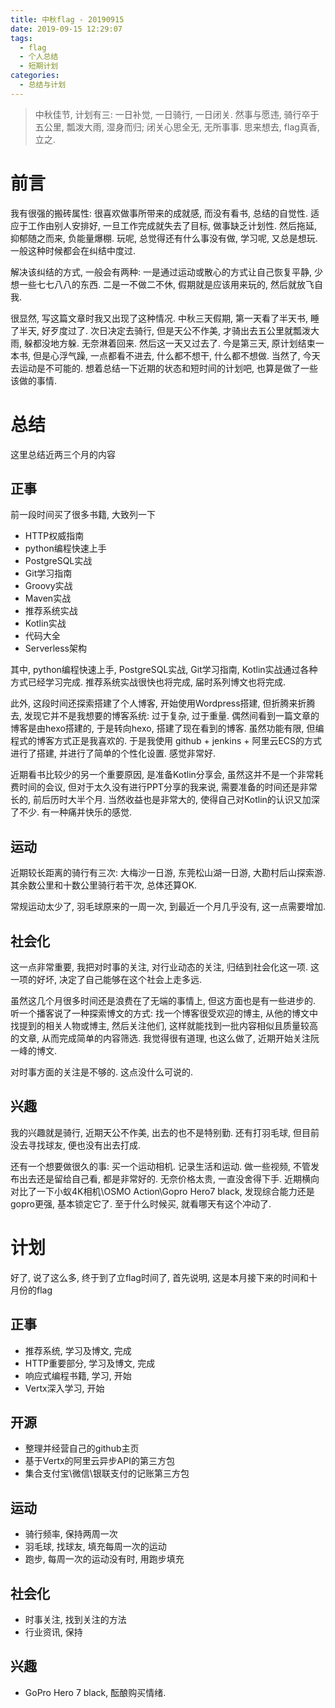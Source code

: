 ```yaml
---
title: 中秋flag - 20190915
date: 2019-09-15 12:29:07
tags:
  - flag
  - 个人总结
  - 短期计划
categories:
  - 总结与计划
---
```

> 中秋佳节, 计划有三: 一日补觉, 一日骑行, 一日闭关. 然事与愿违, 骑行卒于五公里, 瓢泼大雨, 湿身而归; 闭关心思全无, 无所事事. 思来想去, flag真香, 立之.
<!-- more -->
# 前言

我有很强的搬砖属性: 很喜欢做事所带来的成就感, 而没有看书, 总结的自觉性. 适应于工作由别人安排好, 一旦工作完成就失去了目标, 做事缺乏计划性. 然后拖延, 抑郁随之而来, 负能量爆棚. 玩呢, 总觉得还有什么事没有做, 学习呢, 又总是想玩. 一般这种时候都会在纠结中度过. 

解决该纠结的方式, 一般会有两种: 一是通过运动或散心的方式让自己恢复平静, 少想一些七七八八的东西. 二是一不做二不休, 假期就是应该用来玩的, 然后就放飞自我.

很显然, 写这篇文章时我又出现了这种情况. 中秋三天假期, 第一天看了半天书, 睡了半天, 好歹度过了. 次日决定去骑行, 但是天公不作美, 才骑出去五公里就瓢泼大雨, 躲都没地方躲. 无奈淋着回来. 然后这一天又过去了. 今是第三天, 原计划结束一本书, 但是心浮气躁, 一点都看不进去, 什么都不想干, 什么都不想做. 当然了, 今天去运动是不可能的. 想着总结一下近期的状态和短时间的计划吧, 也算是做了一些该做的事情.

# 总结

这里总结近两三个月的内容

## 正事

前一段时间买了很多书籍, 大致列一下

- HTTP权威指南
- python编程快速上手
- PostgreSQL实战
- Git学习指南
- Groovy实战
- Maven实战
- 推荐系统实战
- Kotlin实战
- 代码大全
- Serverless架构

其中, python编程快速上手, PostgreSQL实战, Git学习指南, Kotlin实战通过各种方式已经学习完成. 推荐系统实战很快也将完成, 届时系列博文也将完成. 

此外, 这段时间还探索搭建了个人博客, 开始使用Wordpress搭建, 但折腾来折腾去, 发现它并不是我想要的博客系统: 过于复杂, 过于重量. 偶然间看到一篇文章的博客是由hexo搭建的, 于是转向hexo, 搭建了现在看到的博客. 虽然功能有限, 但编程式的博客方式正是我喜欢的. 于是我使用 github + jenkins + 阿里云ECS的方式进行了搭建, 并进行了简单的个性化设置. 感觉非常好.

近期看书比较少的另一个重要原因, 是准备Kotlin分享会, 虽然这并不是一个非常耗费时间的会议, 但对于太久没有进行PPT分享的我来说, 需要准备的时间还是非常长的, 前后历时大半个月. 当然收益也是非常大的, 使得自己对Kotlin的认识又加深了不少. 有一种痛并快乐的感觉.

## 运动

近期较长距离的骑行有三次: 大梅沙一日游, 东莞松山湖一日游, 大勘村后山探索游. 其余数公里和十数公里骑行若干次, 总体还算OK.

常规运动太少了, 羽毛球原来的一周一次, 到最近一个月几乎没有, 这一点需要增加.

## 社会化

这一点非常重要, 我把对时事的关注, 对行业动态的关注, 归结到社会化这一项. 这一项的好坏, 决定了自己能够在这个社会上走多远. 

虽然这几个月很多时间还是浪费在了无端的事情上, 但这方面也是有一些进步的. 听一个播客说了一种探索博文的方式: 找一个博客很受欢迎的博主, 从他的博文中找提到的相关人物或博主, 然后关注他们, 这样就能找到一批内容相似且质量较高的文章, 从而完成简单的内容筛选. 我觉得很有道理, 也这么做了, 近期开始关注阮一峰的博文. 

对时事方面的关注是不够的. 这点没什么可说的.

## 兴趣

我的兴趣就是骑行, 近期天公不作美, 出去的也不是特别勤. 还有打羽毛球, 但目前没去寻找球友, 便也没有出去打成.

还有一个想要做很久的事: 买一个运动相机. 记录生活和运动. 做一些视频, 不管发布出去还是留给自己看, 都是非常好的. 无奈价格太贵, 一直没舍得下手. 近期横向对比了一下小蚁4K相机\OSMO Action\Gopro Hero7 black, 发现综合能力还是gopro更强, 基本锁定它了. 至于什么时候买, 就看哪天有这个冲动了.

# 计划

好了, 说了这么多, 终于到了立flag时间了, 首先说明, 这是本月接下来的时间和十月份的flag

## 正事
 - 推荐系统, 学习及博文, 完成
 - HTTP重要部分, 学习及博文, 完成
 - 响应式编程书籍, 学习, 开始
 - Vertx深入学习, 开始

## 开源
 - 整理并经营自己的github主页
 - 基于Vertx的阿里云异步API的第三方包
 - 集合支付宝\微信\银联支付的记账第三方包 

 ## 运动
 - 骑行频率, 保持两周一次
 - 羽毛球, 找球友, 填充每周一次的运动
 - 跑步, 每周一次的运动没有时, 用跑步填充

 ## 社会化
 - 时事关注, 找到关注的方法
 - 行业资讯, 保持

 ## 兴趣
 - GoPro Hero 7 black, 酝酿购买情绪.